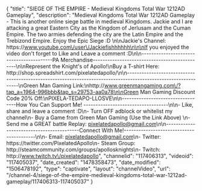 {
    "title": "SIEGE OF THE EMPIRE - Medieval Kingdoms Total War 1212AD Gameplay",
    "description": "Medieval Kingdoms Total War 1212AD Gameplay - This is another online siege battle in medieval Kingdoms.  Jackie and I are attacking a great Eastern City as the Kingdom of Jerlusam and the Cuman Empire.  The two armies defending the city are the Latin Empire and the Trebizond Empire.  Enjoy the Epic Siege :D \n\nJackie's Channel: https:\/\/www.youtube.com\/user\/Jackiefishhhhhh\n\n\nIf you enjoyed the video don't forget to Like and Leave a comment :D\n\n-----------------------------------------PA Merchandise----------------------------------------------\n\nRepresent the Knight's of Apollo!\nBuy a T-shirt Here: http:\/\/shop.spreadshirt.com\/pixelatedapollo\/\n\n---------------------------------------------------------------------------------------------------------------\nGreen Man Gaming Link:\nhttp:\/\/www.greenmangaming.com\/?tap_a=1964-996bbb&tap_s=29753-aa0a78\n\nGreen Man Gaming Discount Code 20% Off:\nPIXELA-TEDAPO-LLOSVE\n\n----------------------------------How You Can Support Me! -----------------------------------\n\n- Like, share and leave a comment :D\n- Turn OFF adblock or whitelist my channel\n- Buy a Game from Green Man Gaming (Use the Link Above) \n- Send me a GREAT battle Replay: pixelatedapollo@gmail.com\n\n------------------------------------------Connect With Me!-----------------------------------------\n\n- Email: pixelatedapollo@gmail.com\n- Twitter: https:\/\/twitter.com\/PixelatedApollo\n- Steam Group:  http:\/\/steamcommunity.com\/groups\/apollosknights\n- Twitch: http:\/\/www.twitch.tv\/pixelatedapollo",
    "channelid": "117406313",
    "videoid": "117405037",
    "date_created": "1478358473",
    "date_modified": "1506478192",
    "type": "captivate",
    "layout": "channelVideo",
    "url": "\/channel-4\/siege-of-the-empire-medieval-kingdoms-total-war-1212ad-gameplay\/117406313-117405037"
}